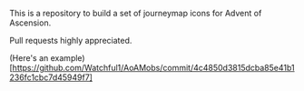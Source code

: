 This is a repository to build a set of journeymap icons for Advent of Ascension.

Pull requests highly appreciated.

(Here's an example)[https://github.com/Watchful1/AoAMobs/commit/4c4850d3815dcba85e41b1236fc1cbc7d45949f7]

